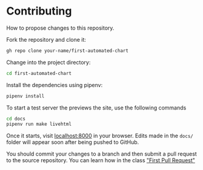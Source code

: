 # Contributing

How to propose changes to this repository.

Fork the repository and clone it:

```bash
gh repo clone your-name/first-automated-chart
```

Change into the project directory:

```bash
cd first-automated-chart
```

Install the dependencies using pipenv:

```bash
pipenv install
```

To start a test server the previews the site, use the following commands

```bash
cd docs
pipenv run make livehtml
```

Once it starts, visit [localhost:8000](http://localhost:8000) in your browser. Edits made in the `docs/` folder will appear soon after being pushed to GitHub.

You should commit your changes to a branch and then submit a pull request to the source repository. You can learn how in the class ["First Pull Request"](https://palewi.re/docs/first-pull-request/index.html)
